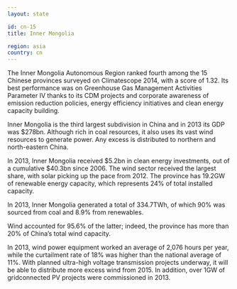 ```yaml
---
layout: state

id: cn-15
title: Inner Mongolia

region: asia
country: cn
---
```

The Inner Mongolia Autonomous Region ranked fourth among the 15 Chinese provinces surveyed on Climatescope 2014, with a score of 1.32. Its best performance was on Greenhouse Gas Management Activities Parameter IV thanks to its CDM projects and corporate awareness of emission reduction policies, energy efficiency initiatives and clean energy capacity building.

Inner Mongolia is the third largest subdivision in China and in 2013 its GDP was $278bn. Although rich in coal resources, it also uses its vast wind resources to generate power. Any excess is distributed to northern and north-eastern China.

In 2013, Inner Mongolia received $5.2bn in clean energy investments, out of a cumulative $40.3bn since 2006. The wind sector received the largest share, with solar picking up the pace from 2012. The province has 19.2GW of renewable energy capacity, which represents 24% of total installed capacity.

In 2013, Inner Mongolia generated a total of 334.7TWh, of which 90% was sourced from coal and 8.9% from renewables.

Wind accounted for 95.6% of the latter; indeed, the province has more than 20% of China’s total wind capacity.

In 2013, wind power equipment worked an average of 2,076 hours per year, while the curtailment rate of 18% was higher than the national average of 11%. With planned ultra-high voltage transmission projects underway, it will be able to distribute more excess wind from 2015. In addition, over 1GW of gridconnected PV projects were commissioned in 2013.
